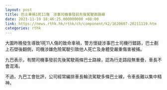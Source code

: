 ```yaml
---
layout: post
title: 巴士車禍1死11傷　涉事司機事發前先後駕駛兩路線
date: 2021-11-19 18:46:25.000000000 +08:00
link: https://news.rthk.hk/rthk/ch/component/k2/1620607-20211119.htm
categories: rthk
---
```


大圍昨晚發生導致1死11人傷的致命車禍，警方懷疑涉事巴士司機行錯路，巴士剷上石壆後翻側，司機涉嫌危險駕駛引致他人死亡及身體受嚴重傷害被捕。

九巴表示，有關司機事發前先後駕駛兩條巴士路線，認為行走路段無重疊，車長不會混淆。

不過，九巴工會批評，公司經常編排車長輪流駕駛多條巴士線，令車長難以集中精神。
